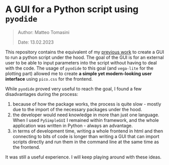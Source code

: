 # A GUI for a Python script using `pyodide`

> Author: Matteo Tomasini
>
> Date: 13.02.2023

This repository contains the equivalent of my [previous work](https://github.com/mtomasini/SimpleGUI_prototype) to create a GUI to run a python script under the hood. The goal of the GUI is for an external user to be able to input parameters into the script without having to deal with the code. The usage of `pyodide` to this goal (and `vega-lite` for the plotting part) allowed me to create __a simple yet modern-looking user interface__ using `pico.css` for the frontend.

While `pyodide` proved very useful to reach the goal, I found a few disadvantages during the process:

1) because of how the package works, the process is quite slow - mostly due to the import of the necessary packages under the hood.
2) the developer would need knowledge in more than just one language. When I used `PySimpleGUI` I remained within framework, and the whole application was written in Python - always an advantage. 
3) in terms of development time, writing a whole frontend in html and then connecting to bits of code is longer than writing a GUI that can import scripts directly and run them in the command line at the same time as the frontend.

It was still a useful experience. I will keep playing around with these ideas.
